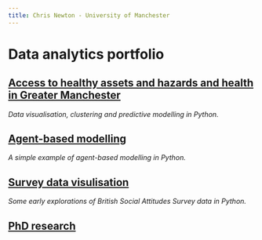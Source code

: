 ```yaml
---
title: Chris Newton - University of Manchester
---
```


# **Data analytics portfolio**

## [Access to healthy assets and hazards and health in Greater Manchester](https://github.com/ChrisDNewton/GreaterManchesterHealth/blob/master/Analysis%20of%20Indices%20of%20Multiple%20Deprivation%20and%20'Access%20to%20Healthy%20Assets%20and%20Hazards'%20Data%20in%20Greater%20Manchester%20(for%20GitHub).ipynb)

  *Data visualisation, clustering and predictive modelling in Python.*

## [Agent-based modelling](https://chrisdnewton.github.io/AgentBasedModelling)

  *A simple example of agent-based modelling in Python.*

## [Survey data visulisation](https://chrisdnewton.github.io/RandomForest) 

  *Some early explorations of British Social Attitudes Survey data in Python.*


## [PhD research](https://chrisdnewton.github.io/Research)

